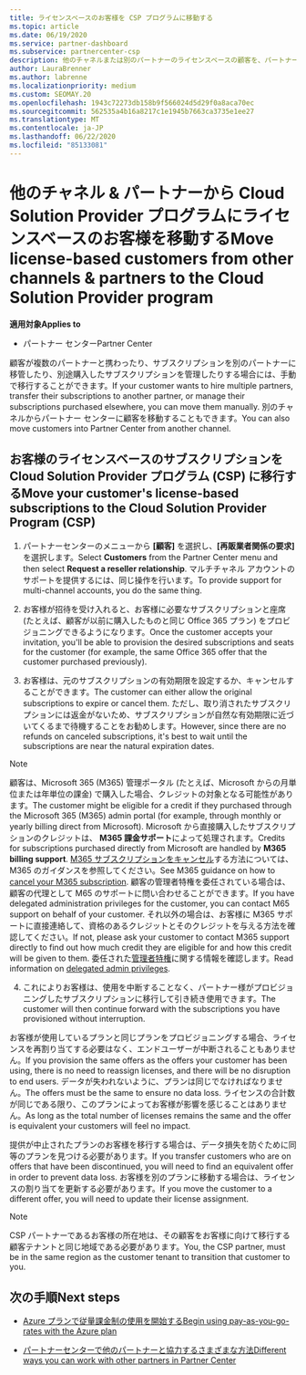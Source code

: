 ```yaml
---
title: ライセンスベースのお客様を CSP プログラムに移動する
ms.topic: article
ms.date: 06/19/2020
ms.service: partner-dashboard
ms.subservice: partnercenter-csp
description: 他のチャネルまたは別のパートナーのライセンスベースの顧客を、パートナーセンターのクラウドソリューションプロバイダー (CSP) プログラムに移動する方法について説明します。
author: LauraBrenner
ms.author: labrenne
ms.localizationpriority: medium
ms.custom: SEOMAY.20
ms.openlocfilehash: 1943c72273db158b9f566024d5d29f0a8aca70ec
ms.sourcegitcommit: 562535a4b16a8217c1e1945b7663ca3735e1ee27
ms.translationtype: MT
ms.contentlocale: ja-JP
ms.lasthandoff: 06/22/2020
ms.locfileid: "85133081"
---
```

# <a name="move-license-based-customers-from-other-channels--partners-to-the-cloud-solution-provider-program"></a><span data-ttu-id="e88f9-103">他のチャネル & パートナーから Cloud Solution Provider プログラムにライセンスベースのお客様を移動する</span><span class="sxs-lookup"><span data-stu-id="e88f9-103">Move license-based customers from other channels & partners to the Cloud Solution Provider program</span></span>

<span data-ttu-id="e88f9-104">**適用対象**</span><span class="sxs-lookup"><span data-stu-id="e88f9-104">**Applies to**</span></span>

-  <span data-ttu-id="e88f9-105">パートナー センター</span><span class="sxs-lookup"><span data-stu-id="e88f9-105">Partner Center</span></span>

<span data-ttu-id="e88f9-106">顧客が複数のパートナーと携わったり、サブスクリプションを別のパートナーに移管したり、別途購入したサブスクリプションを管理したりする場合には、手動で移行することができます。</span><span class="sxs-lookup"><span data-stu-id="e88f9-106">If your customer wants to hire multiple partners, transfer their subscriptions to another partner, or manage their subscriptions purchased elsewhere, you can move them manually.</span></span> <span data-ttu-id="e88f9-107">別のチャネルからパートナー センターに顧客を移動することもできます。</span><span class="sxs-lookup"><span data-stu-id="e88f9-107">You can also move customers into Partner Center from another channel.</span></span>

## <a name="move-your-customers-license-based-subscriptions-to-the-cloud-solution-provider-program-csp"></a><span data-ttu-id="e88f9-108">お客様のライセンスベースのサブスクリプションを Cloud Solution Provider プログラム (CSP) に移行する</span><span class="sxs-lookup"><span data-stu-id="e88f9-108">Move your customer's license-based subscriptions to the Cloud Solution Provider Program (CSP)</span></span>

1. <span data-ttu-id="e88f9-109">パートナーセンターのメニューから **[顧客]** を選択し、**[再販業者関係の要求]** を選択します。</span><span class="sxs-lookup"><span data-stu-id="e88f9-109">Select **Customers** from the Partner Center menu and then select **Request a reseller relationship**.</span></span> <span data-ttu-id="e88f9-110">マルチチャネル アカウントのサポートを提供するには、同じ操作を行います。</span><span class="sxs-lookup"><span data-stu-id="e88f9-110">To provide support for multi-channel accounts, you do the same thing.</span></span>

2. <span data-ttu-id="e88f9-111">お客様が招待を受け入れると、お客様に必要なサブスクリプションと座席 (たとえば、顧客が以前に購入したものと同じ Office 365 プラン) をプロビジョニングできるようになります。</span><span class="sxs-lookup"><span data-stu-id="e88f9-111">Once the customer accepts your invitation, you'll be able to provision the desired subscriptions and seats for the customer (for example, the same Office 365 offer that the customer purchased previously).</span></span>

3. <span data-ttu-id="e88f9-112">お客様は、元のサブスクリプションの有効期限を設定するか、キャンセルすることができます。</span><span class="sxs-lookup"><span data-stu-id="e88f9-112">The customer can either allow the original subscriptions to expire or cancel them.</span></span> <span data-ttu-id="e88f9-113">ただし、取り消されたサブスクリプションには返金がないため、サブスクリプションが自然な有効期限に近づいてくるまで待機することをお勧めします。</span><span class="sxs-lookup"><span data-stu-id="e88f9-113">However, since there are no refunds on canceled subscriptions, it's best to wait until the  subscriptions are near the natural expiration dates.</span></span>

>[!NOTE]
><span data-ttu-id="e88f9-114">顧客は、Microsoft 365 (M365) 管理ポータル (たとえば、Microsoft からの月単位または年単位の課金) で購入した場合、クレジットの対象となる可能性があります。</span><span class="sxs-lookup"><span data-stu-id="e88f9-114">The customer might be eligible for a credit if they purchased through the Microsoft 365 (M365) admin portal (for example, through monthly or yearly billing direct from Microsoft).</span></span> <span data-ttu-id="e88f9-115">Microsoft から直接購入したサブスクリプションのクレジットは、 **M365 課金サポート**によって処理されます。</span><span class="sxs-lookup"><span data-stu-id="e88f9-115">Credits for subscriptions purchased directly from Microsoft are handled by **M365 billing support**.</span></span> <span data-ttu-id="e88f9-116">[M365 サブスクリプションをキャンセル](https://docs.microsoft.com/microsoft-365/commerce/subscriptions/cancel-your-subscription)する方法については、M365 のガイダンスを参照してください。</span><span class="sxs-lookup"><span data-stu-id="e88f9-116">See M365 guidance on how to [cancel your M365 subscription](https://docs.microsoft.com/microsoft-365/commerce/subscriptions/cancel-your-subscription).</span></span> <span data-ttu-id="e88f9-117">顧客の管理者特権を委任されている場合は、顧客の代理として M65 のサポートに問い合わせることができます。</span><span class="sxs-lookup"><span data-stu-id="e88f9-117">If you have delegated administration privileges for the customer, you can contact M65 support on behalf of your customer.</span></span> <span data-ttu-id="e88f9-118">それ以外の場合は、お客様に M365 サポートに直接連絡して、資格のあるクレジットとそのクレジットを与える方法を確認してください。</span><span class="sxs-lookup"><span data-stu-id="e88f9-118">If not, please ask your customer to contact M365 support directly to find out how much credit they are eligible for and how this credit will be given to them.</span></span> <span data-ttu-id="e88f9-119">委任された[管理者特権](customers-revoke-admin-privileges)に関する情報を確認します。</span><span class="sxs-lookup"><span data-stu-id="e88f9-119">Read information on [delegated admin privileges](customers-revoke-admin-privileges).</span></span> 

4. <span data-ttu-id="e88f9-120">これによりお客様は、使用を中断することなく、パートナー様がプロビジョニングしたサブスクリプションに移行して引き続き使用できます。</span><span class="sxs-lookup"><span data-stu-id="e88f9-120">The customer will then continue forward with the subscriptions you have provisioned without interruption.</span></span>

<span data-ttu-id="e88f9-121">お客様が使用しているプランと同じプランをプロビジョニングする場合、ライセンスを再割り当てする必要はなく、エンドユーザーが中断されることもありません。</span><span class="sxs-lookup"><span data-stu-id="e88f9-121">If you provision the same offers as the offers your customer has been using, there is no need to reassign licenses, and there will be no disruption to end users.</span></span> <span data-ttu-id="e88f9-122">データが失われないように、プランは同じでなければなりません。</span><span class="sxs-lookup"><span data-stu-id="e88f9-122">The offers must be the same to ensure no data loss.</span></span> <span data-ttu-id="e88f9-123">ライセンスの合計数が同じである限り、このプランによってお客様が影響を感じることはありません。</span><span class="sxs-lookup"><span data-stu-id="e88f9-123">As long as the total number of licenses remains the same and the offer is equivalent your customers will feel no impact.</span></span>

<span data-ttu-id="e88f9-124">提供が中止されたプランのお客様を移行する場合は、データ損失を防ぐために同等のプランを見つける必要があります。</span><span class="sxs-lookup"><span data-stu-id="e88f9-124">If you transfer customers who are on offers that have been discontinued, you will need to find an equivalent offer in order to prevent data loss.</span></span> <span data-ttu-id="e88f9-125">お客様を別のプランに移動する場合は、ライセンスの割り当てを更新する必要があります。</span><span class="sxs-lookup"><span data-stu-id="e88f9-125">If you move the customer to a different offer, you will need to update their license assignment.</span></span>

>[!NOTE]
><span data-ttu-id="e88f9-126">CSP パートナーであるお客様の所在地は、その顧客をお客様に向けて移行する顧客テナントと同じ地域である必要があります。</span><span class="sxs-lookup"><span data-stu-id="e88f9-126">You, the CSP partner, must be in the same region as the customer tenant to transition that customer to you.</span></span>

## <a name="next-steps"></a><span data-ttu-id="e88f9-127">次の手順</span><span class="sxs-lookup"><span data-stu-id="e88f9-127">Next steps</span></span>

- [<span data-ttu-id="e88f9-128">Azure プランで従量課金制の使用を開始する</span><span class="sxs-lookup"><span data-stu-id="e88f9-128">Begin using pay-as-you-go-rates with the Azure plan </span></span>](azure-plan-get-started.md)
 
- [<span data-ttu-id="e88f9-129">パートナーセンターで他のパートナーと協力するさまざまな方法</span><span class="sxs-lookup"><span data-stu-id="e88f9-129">Different ways you can work with other partners in Partner Center</span></span>](work-with-other-partners.md)


